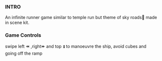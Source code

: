 ### INTRO
An infinite runner game similar to temple run but theme of sky roads🚀 made in scene kit.

### Game Controls
swipe left ⏪ ,right⏩ and top ⏫ to manoeuvre the ship, avoid cubes and going off the ramp

